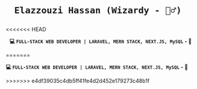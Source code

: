 <h1 align="center">
  
  `Elazzouzi Hassan (Wizardy - 🧙‍♂️) `
  
</h1>
<<<<<<< HEAD
<span align="center">
  
**💻 `FULL-STACK WEB DEVELOPER | LARAVEL, MERN STACK, NEXT.JS, MySQL` - 🚀**

</span>
=======
<p align="center">
  
**💻 `FULL-STACK WEB DEVELOPER | LARAVEL, MERN STACK, NEXT.JS, MySQL` - 🚀**

</p>
>>>>>>> e4df39035c4db5ff41fe4d2d452e179273c48b1f
